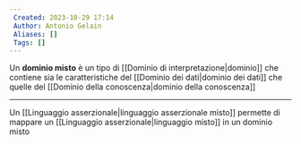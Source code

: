 ```yaml
---
 Created: 2023-10-29 17:14
 Author: Antonio Gelain
 Aliases: []
 Tags: []
---
```


Un **dominio misto** è un tipo di [[Dominio di interpretazione|dominio]] che contiene sia le caratteristiche del [[Dominio dei dati|dominio dei dati]] che quelle del [[Dominio della conoscenza|dominio della conoscenza]]

---

Un [[Linguaggio asserzionale|linguaggio asserzionale misto]] permette di mappare un [[Linguaggio asserzionale|linguaggio misto]] in un dominio misto